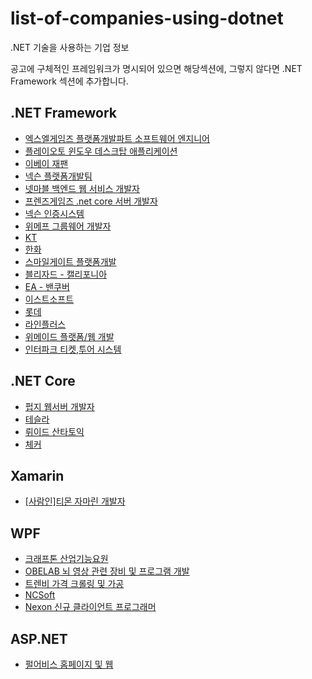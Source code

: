 # list-of-companies-using-dotnet
.NET 기술을 사용하는 기업 정보

공고에 구체적인 프레임워크가 명시되어 있으면 해당섹션에, 그렇지 않다면 .NET Framework 섹션에 추가합니다.

## .NET Framework
- [엑스엘게임즈 플랫폼개발파트 소프트웨어 엔지니어](https://xlgames.recruiter.co.kr/app/jobnotice/view?systemKindCode=MRS1&jobnoticeSn=17190)
- [플레이오토 윈도우 데스크탑 애플리케이션](https://www.playauto.co.kr/com/recruit_apply.html?num=33)
- [이베이 재팬](https://ebaykorea.recruiter.co.kr/bbs/appsite/notice/read/77566)
- [넥슨 플랫폼개발팀](http://company.nexon.com/careers/1/50)
- [넷마블 백엔드 웹 서비스 개발자](https://company.netmarble.com/rem/www/notice.jsp?anno_id=1757858&annotype=all) 
- [프렌즈게임즈 .net core 서버 개발자](https://kakaogames.recruiter.co.kr/app/jobnotice/view?systemKindCode=MRS2&jobnoticeSn=19396)
- [넥슨 인증시스템](https://www.jobplanet.co.kr/companies/83498/job_postings/1151212/%EC%9E%A1%ED%94%8C%EB%9E%98%EB%8B%9B-%EB%A7%A4%EC%B9%AD-%EC%82%AC%EB%82%B4-%EC%9D%B8%EC%A6%9D-%EC%8B%9C%EC%8A%A4%ED%85%9C-%EA%B0%9C%EB%B0%9C%EC%9E%90/%EB%84%A5%EC%8A%A8%EC%BD%94%EB%A6%AC%EC%95%84?_rs_act=search&_rs_con=job_postings&_rs_element=search_result)
- [위메프 그룹웨어 개발자](https://www.wanted.co.kr/wd/22834)
- [KT](https://recruit.kt.com/apply/notifyView?seq=16388)
- [한화](https://www.hanwhain.com/web/apply/notification/view.do?rtSeq=2882)
- [스마일게이트 플랫폼개발](http://www.gamejob.co.kr/List_GI/GIB_Read.asp?GI_No=171534)
- [블리자드 - 캘리포니아 ](https://careers.blizzard.com/ko-kr/openings/o26ybfwB)
- [EA - 밴쿠버](https://ea.gr8people.com/index.gp?method=cappportal.showJob&opportunityID=156206&sid=https://www.google.com/)
- [이스트소프트](http://job.incruit.com/entry/jobpost.asp?job=1811070000616)
- [롯데](https://job.lotte.co.kr/LotteRecruit/Recruit_Info/RecruitView.aspx?emptype=20000252&nowpage=1&keyword=&keyselect=&regtype=)
- [라인플러스](http://www.saramin.co.kr/zf_user/jobs/view?rec_idx=32098808)
- [위메이드 플랫폼/웹 개발](http://www.jobkorea.co.kr/Recruit/GI_Read/30115016?Oem_Code=C1&logpath=1&sc=63)
- [인터파크 티켓,투어 시스템](https://interpark.recruiter.co.kr/app/jobnotice/view?systemKindCode=MRS2&jobnoticeSn=24252)

## .NET Core
- [펍지 웹서버 개발자](https://www.wanted.co.kr/wd/12800)
- [테슬라](https://www.tesla.com/ko_KR/careers/job/-56433)
- [뤼이드 산타토익](https://www.wanted.co.kr/wd/32724)
- [체커](https://apply.workable.com/chequer/j/9BDAF4C372/)

## Xamarin
- [[사람인]티몬 자마린 개발자](http://www.saramin.co.kr/zf_user/jobs/view?rec_idx=36828692) 

## WPF
- [크래프톤 산업기능요원](https://www.jobplanet.co.kr/companies/74946/job_postings/363852/%EA%B2%8C%EC%9E%84%ED%9A%8C%EC%82%AC-%EB%B8%94%EB%A3%A8%ED%99%80-%ED%94%84%EB%A1%9C%EA%B7%B8%EB%9E%A8-%EC%82%B0%EC%97%85%EA%B8%B0%EB%8A%A5%EC%9A%94%EC%9B%90/%ED%81%AC%EB%9E%98%ED%94%84%ED%86%A4)
- [OBELAB 뇌 영상 관련 장비 및 프로그램 개발](https://www.wanted.co.kr/wd/22899)
- [트렌비 가격 크롤링 및 가공](https://www.wanted.co.kr/wd/22153)
- [NCSoft](http://www.jobkorea.co.kr/Recruit/GI_Read/28274018)
- [Nexon 신규 클라이언트 프로그래머](https://career.nexon.com/user/recruit/notice/noticeView?joinCorp=NX&reNo=20190068)

## ASP.NET
 - [펄어비스 홈페이지 및 웹 ](http://www.gamejob.co.kr/List_GI/GIB_Read.asp?GI_No=169630)

